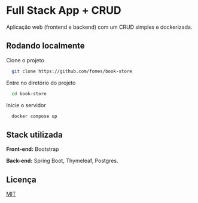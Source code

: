 
# Full Stack App + CRUD

Aplicação web (frontend e backend) com um CRUD simples e dockerizada.




## Rodando localmente

Clone o projeto

```bash
  git clone https://github.com/fomes/book-store
```

Entre no diretório do projeto

```bash
  cd book-store
```

Inicie o servidor

```bash
  docker compose up
```

## Stack utilizada

**Front-end:** Bootstrap

**Back-end:** Spring Boot, Thymeleaf, Postgres.


## Licença

[MIT](https://choosealicense.com/licenses/mit/)

